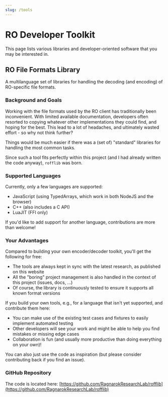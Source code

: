 ```yaml
---
slug: /tools
---
```


# RO Developer Toolkit

This page lists various libraries and developer-oriented software that you may be interested in.

## RO File Formats Library

A multilanguage set of libraries for handling the decoding (and encoding) of RO-specific file formats.

### Background and Goals

Working with the file formats used by the RO client has traditionally been inconvenient. With limited available documentation, developers often resorted to copying whatever other implementations they could find, and hoping for the best. This lead to a lot of headaches, and ultimately wasted effort - so why not think further?

Things would be much easier if there was a (set of) "standard" libraries for handling the most common tasks.

Since such a tool fits perfectly within this project (and I had already written the code anyway), `rofflib` was born.

### Supported Languages

Currently, only a few languages are supported:

* JavaScript (using TypedArrays, which work in both NodeJS and the browser)
* C++ (also includes a C API)
* LuaJIT (FFI only)

If you'd like to add support for another language, contributions are more than welcome!

### Your Advantages

Compared to building your own encoder/decoder toolkit, you'll get the following for free:

* The tools are always kept in sync with the latest research, as published on this website
* All the "boring" project management is also handled in the context of this project (issues, docs, ...)
* Of course, the library is continuously tested to ensure it supports all known format versions

If you build your own tools, e.g., for a language that isn't yet supported, and contribute them here:

* You can make use of the existing test cases and fixtures to easily implement automated testing
* Other developers will see your work and might be able to help you find mistakes or missing edge cases
* Collaboration is fun (and usually more productive than doing everything on your own)!

You can also just use the code as inspiration (but please consider contributing back if you find an issue).

### GitHub Repository

The code is located here: [https://github.com/RagnarokResearchLab/rofflib](https://github.com/RagnarokResearchLab/rofflib)